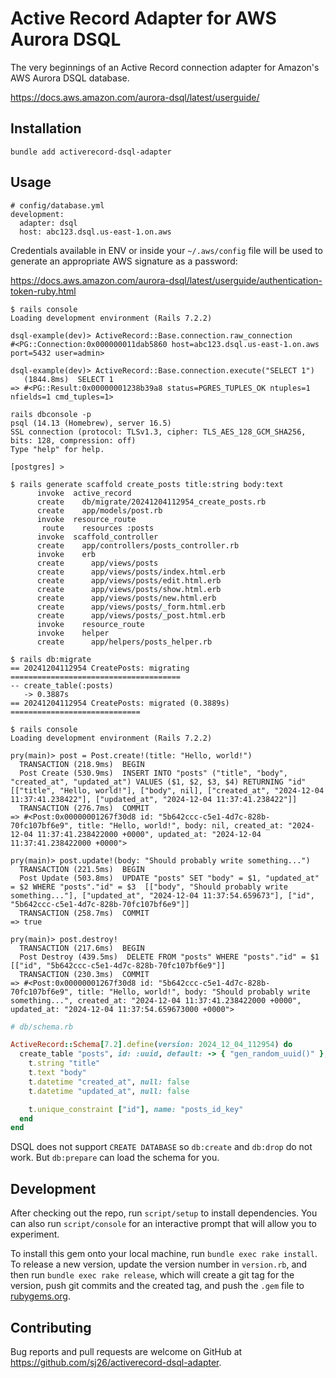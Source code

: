 # Active Record Adapter for AWS Aurora DSQL

The very beginnings of an Active Record connection adapter for Amazon's AWS Aurora DSQL database.

https://docs.aws.amazon.com/aurora-dsql/latest/userguide/

## Installation

```
bundle add activerecord-dsql-adapter
```

## Usage

```
# config/database.yml
development:
  adapter: dsql
  host: abc123.dsql.us-east-1.on.aws
```

Credentials available in ENV or inside your `~/.aws/config` file will be used to generate an appropriate AWS signature as a password:

https://docs.aws.amazon.com/aurora-dsql/latest/userguide/authentication-token-ruby.html

```
$ rails console
Loading development environment (Rails 7.2.2)

dsql-example(dev)> ActiveRecord::Base.connection.raw_connection
#<PG::Connection:0x000000011dab5860 host=abc123.dsql.us-east-1.on.aws port=5432 user=admin>

dsql-example(dev)> ActiveRecord::Base.connection.execute("SELECT 1")
   (1844.8ms)  SELECT 1
=> #<PG::Result:0x00000001238b39a8 status=PGRES_TUPLES_OK ntuples=1 nfields=1 cmd_tuples=1>
```

```
rails dbconsole -p
psql (14.13 (Homebrew), server 16.5)
SSL connection (protocol: TLSv1.3, cipher: TLS_AES_128_GCM_SHA256, bits: 128, compression: off)
Type "help" for help.

[postgres] >
```

```
$ rails generate scaffold create_posts title:string body:text
      invoke  active_record
      create    db/migrate/20241204112954_create_posts.rb
      create    app/models/post.rb
      invoke  resource_route
       route    resources :posts
      invoke  scaffold_controller
      create    app/controllers/posts_controller.rb
      invoke    erb
      create      app/views/posts
      create      app/views/posts/index.html.erb
      create      app/views/posts/edit.html.erb
      create      app/views/posts/show.html.erb
      create      app/views/posts/new.html.erb
      create      app/views/posts/_form.html.erb
      create      app/views/posts/_post.html.erb
      invoke    resource_route
      invoke    helper
      create      app/helpers/posts_helper.rb

$ rails db:migrate
== 20241204112954 CreatePosts: migrating ======================================
-- create_table(:posts)
   -> 0.3887s
== 20241204112954 CreatePosts: migrated (0.3889s) =============================

$ rails console
Loading development environment (Rails 7.2.2)

pry(main)> post = Post.create!(title: "Hello, world!")
  TRANSACTION (218.9ms)  BEGIN
  Post Create (530.9ms)  INSERT INTO "posts" ("title", "body", "created_at", "updated_at") VALUES ($1, $2, $3, $4) RETURNING "id"  [["title", "Hello, world!"], ["body", nil], ["created_at", "2024-12-04 11:37:41.238422"], ["updated_at", "2024-12-04 11:37:41.238422"]]
  TRANSACTION (276.7ms)  COMMIT
=> #<Post:0x00000001267f30d8 id: "5b642ccc-c5e1-4d7c-828b-70fc107bf6e9", title: "Hello, world!", body: nil, created_at: "2024-12-04 11:37:41.238422000 +0000", updated_at: "2024-12-04 11:37:41.238422000 +0000">

pry(main)> post.update!(body: "Should probably write something...")
  TRANSACTION (221.5ms)  BEGIN
  Post Update (503.8ms)  UPDATE "posts" SET "body" = $1, "updated_at" = $2 WHERE "posts"."id" = $3  [["body", "Should probably write something..."], ["updated_at", "2024-12-04 11:37:54.659673"], ["id", "5b642ccc-c5e1-4d7c-828b-70fc107bf6e9"]]
  TRANSACTION (258.7ms)  COMMIT
=> true

pry(main)> post.destroy!
  TRANSACTION (217.6ms)  BEGIN
  Post Destroy (439.5ms)  DELETE FROM "posts" WHERE "posts"."id" = $1  [["id", "5b642ccc-c5e1-4d7c-828b-70fc107bf6e9"]]
  TRANSACTION (230.3ms)  COMMIT
=> #<Post:0x00000001267f30d8 id: "5b642ccc-c5e1-4d7c-828b-70fc107bf6e9", title: "Hello, world!", body: "Should probably write something...", created_at: "2024-12-04 11:37:41.238422000 +0000", updated_at: "2024-12-04 11:37:54.659673000 +0000">
```

```ruby
# db/schema.rb

ActiveRecord::Schema[7.2].define(version: 2024_12_04_112954) do
  create_table "posts", id: :uuid, default: -> { "gen_random_uuid()" }, force: :cascade do |t|
    t.string "title"
    t.text "body"
    t.datetime "created_at", null: false
    t.datetime "updated_at", null: false

    t.unique_constraint ["id"], name: "posts_id_key"
  end
end
```

DSQL does not support `CREATE DATABASE` so `db:create` and `db:drop` do not work. But `db:prepare` can load the schema for you.

## Development

After checking out the repo, run `script/setup` to install dependencies. You can also run `script/console` for an interactive prompt that will allow you to experiment.

To install this gem onto your local machine, run `bundle exec rake install`. To release a new version, update the version number in `version.rb`, and then run `bundle exec rake release`, which will create a git tag for the version, push git commits and the created tag, and push the `.gem` file to [rubygems.org](https://rubygems.org).

## Contributing

Bug reports and pull requests are welcome on GitHub at https://github.com/sj26/activerecord-dsql-adapter.
